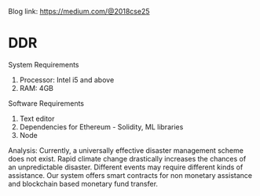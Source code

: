 Blog link: https://medium.com/@2018cse25

# DDR

System Requirements
  1. Processor: Intel i5 and above
  2. RAM: 4GB
  
Software Requirements
  1. Text editor
  2. Dependencies for Ethereum - Solidity, ML libraries
  3. Node
  
Analysis: 
Currently, a universally effective disaster management scheme does not exist. Rapid climate change drastically increases the chances of an unpredictable disaster. Different events may require different kinds of assistance.
Our system offers smart contracts for non monetary assistance and blockchain based monetary fund transfer.



